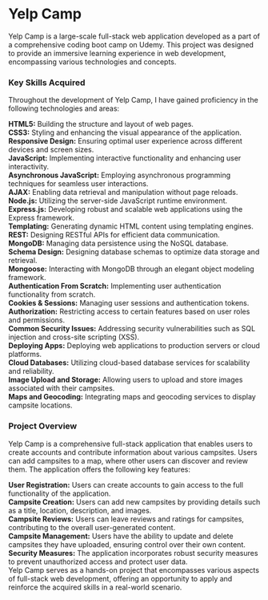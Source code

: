 <h1> Yelp Camp</h1>
Yelp Camp is a large-scale full-stack web application developed as a part of a comprehensive coding boot camp on Udemy. This project was designed to provide an immersive learning experience in web development, encompassing various technologies and concepts.

<h3> Key Skills Acquired </h3>
Throughout the development of Yelp Camp, I have gained proficiency in the following technologies and areas:  
  

**HTML5:** Building the structure and layout of web pages.  
**CSS3:** Styling and enhancing the visual appearance of the application.  
**Responsive Design:** Ensuring optimal user experience across different devices and screen sizes.  
**JavaScript:** Implementing interactive functionality and enhancing user interactivity.  
**Asynchronous JavaScript:** Employing asynchronous programming techniques for seamless user interactions.  
**AJAX:** Enabling data retrieval and manipulation without page reloads.  
**Node.js:** Utilizing the server-side JavaScript runtime environment.  
**Express.js:** Developing robust and scalable web applications using the Express framework.  
**Templating:** Generating dynamic HTML content using templating engines.  
**REST:** Designing RESTful APIs for efficient data communication.  
**MongoDB:** Managing data persistence using the NoSQL database.  
**Schema Design:** Designing database schemas to optimize data storage and retrieval.  
**Mongoose:** Interacting with MongoDB through an elegant object modeling framework.  
**Authentication From Scratch:** Implementing user authentication functionality from scratch.  
**Cookies & Sessions:** Managing user sessions and authentication tokens.  
**Authorization:** Restricting access to certain features based on user roles and permissions.  
**Common Security Issues:** Addressing security vulnerabilities such as SQL injection and cross-site scripting (XSS).  
**Deploying Apps:** Deploying web applications to production servers or cloud platforms.  
**Cloud Databases:** Utilizing cloud-based database services for scalability and reliability.  
**Image Upload and Storage:** Allowing users to upload and store images associated with their campsites.  
**Maps and Geocoding:** Integrating maps and geocoding services to display campsite locations.  

<h3> Project Overview </h3>
Yelp Camp is a comprehensive full-stack application that enables users to create accounts and contribute information about various campsites. Users can add campsites to a map, where other users can discover and review them. The application offers the following key features:  

**User Registration:** Users can create accounts to gain access to the full functionality of the application.  
**Campsite Creation:** Users can add new campsites by providing details such as a title, location, description, and images.  
**Campsite Reviews:** Users can leave reviews and ratings for campsites, contributing to the overall user-generated content.  
**Campsite Management:** Users have the ability to update and delete campsites they have uploaded, ensuring control over their own content.  
**Security Measures:** The application incorporates robust security measures to prevent unauthorized access and protect user data.  
Yelp Camp serves as a hands-on project that encompasses various aspects of full-stack web development, offering an opportunity to apply and reinforce the acquired skills in a real-world scenario.  
